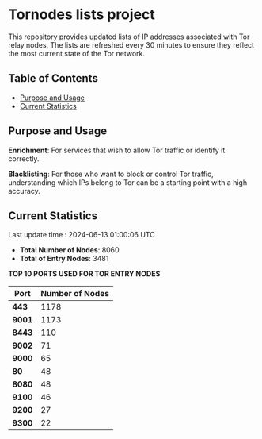 # Tornodes lists project

This repository provides updated lists of IP addresses associated with Tor relay nodes. The lists are refreshed every 30 minutes to ensure they reflect the most current state of the Tor network.

## Table of Contents

- [Purpose and Usage](#purpose-and-usage)
- [Current Statistics](#current-statistics)


## Purpose and Usage

**Enrichment**: For services that wish to allow Tor traffic or identify it correctly.

**Blacklisting**: For those who want to block or control Tor traffic, understanding which IPs belong to Tor can be a starting point with a high accuracy.

## Current Statistics

Last update time : 2024-06-13 01:00:06 UTC

- **Total Number of Nodes**: 8060
- **Total of Entry Nodes**: 3481

**TOP 10 PORTS USED FOR TOR ENTRY NODES**

| **Port** | **Number of Nodes** |
|------|-----------------|
| **443**   | 1178  |
| **9001**   | 1173  |
| **8443**   | 110  |
| **9002**   | 71  |
| **9000**   | 65  |
| **80**   | 48  |
| **8080**   | 48  |
| **9100**   | 46  |
| **9200**   | 27  |
| **9300**   | 22  |

